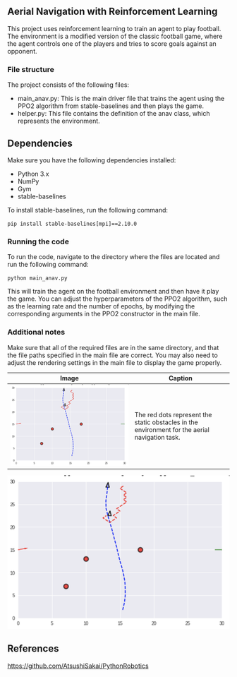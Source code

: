 ## Aerial Navigation with Reinforcement Learning

This project uses reinforcement learning to train an agent to play football. The environment is a modified version of the classic football game, where the agent controls one of the players and tries to score goals against an opponent.

### File structure

The project consists of the following files:

* main_anav.py: This is the main driver file that trains the agent using the PPO2 algorithm from stable-baselines and then plays the game.
* helper.py: This file contains the definition of the anav class, which represents the environment.

## Dependencies

Make sure you have the following dependencies installed:

* Python 3.x
* NumPy
* Gym
* stable-baselines

To install stable-baselines, run the following command:

```
pip install stable-baselines[mpi]==2.10.0
```

### Running the code

To run the code, navigate to the directory where the files are located and run the following command:

```
python main_anav.py
```

This will train the agent on the football environment and then have it play the game. You can adjust the hyperparameters of the PPO2 algorithm, such as the learning rate and the number of epochs, by modifying the corresponding arguments in the PPO2 constructor in the main file.


### Additional notes

Make sure that all of the required files are in the same directory, and that the file paths specified in the main file are correct. You may also need to adjust the rendering settings in the main file to display the game properly.


| Image                                                                | Caption                                                                |
|----------------------------------------------------------------------|------------------------------------------------------------------------|
| ![The red dots represent the static obstacles](https://github.com/Aravind-11/Aerial-Navigation/blob/main/Screenshot%202021-11-20%20at%209.06.40%20PM.png) | The red dots represent the static obstacles in the environment for the aerial navigation task. || The dotted blue line represents the UAV in motion || The dotted redline represents the dynamic obstacle in motion|





![The red dots represent the static obstacles](https://github.com/Aravind-11/Aerial-Navigation/blob/main/Screenshot%202021-11-20%20at%209.06.40%20PM.png)


## References

https://github.com/AtsushiSakai/PythonRobotics
